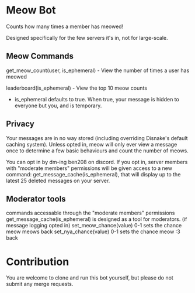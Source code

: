 # Meow Bot
Counts how many times a member has meowed!

Designed specifically for the few servers it's in, not for large-scale.

## Meow Commands
get_meow_count(user, is_ephemeral) - View the number of times a user has meowed

leaderboard(is_ephemeral)          - View the top 10 meow counts

* is_ephemeral defaults to true. When true, your message is hidden to everyone but you, and is temporary.

## Privacy
Your messages are in no way stored (including overriding Disnake's default caching system). Unless opted in, meow will only ever view a message once to determine a few basic behaviours and count the number of meows.

You can opt in by dm-ing ben208 on discord. If you opt in, server members with "moderate members" permissions will be given access to a new command: get_message_cache(is_ephemeral), that will display up to the latest 25 deleted messages on your server.

## Moderator tools
commands accessable through the "moderate members" permissions
get_message_cache(is_ephemeral) is designed as a tool for moderators. (if message logging opted in)
set_meow_chance(value) 0-1 sets the chance meow meows back
set_nya_chance(value) 0-1 sets the chance meow :3 back


# Contribution
You are welcome to clone and run this bot yourself, but please do not submit any merge requests.

